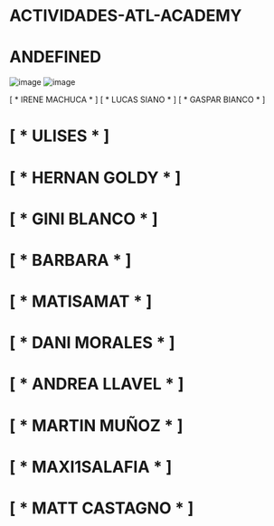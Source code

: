 #                                  ACTIVIDADES-ATL-ACADEMY

#                                       ANDEFINED   

![image](https://github.com/HernanGoldy/actividades-atl-academy/assets/112596102/5a5c37fb-36d8-4359-a3ce-75bff0498aaa) ![image](https://github.com/HernanGoldy/actividades-atl-academy/assets/112596102/fc099bd4-925f-4724-9d48-94770f3b646d) 

 [ * IRENE MACHUCA *  ]
 [ * LUCAS SIANO  *   ]
 [ * GASPAR BIANCO  * ]
#  [ * ULISES         * ]
# [ * HERNAN GOLDY   * ]
# [ * GINI BLANCO    *  ]
# [ * BARBARA        *  ]
# [ * MATISAMAT      *  ]
# [ * DANI MORALES   *  ]
# [ * ANDREA LLAVEL  *  ]
# [ * MARTIN MUÑOZ   *  ]
# [ * MAXI1SALAFIA   *  ]
# [ * MATT CASTAGNO  *  ]
